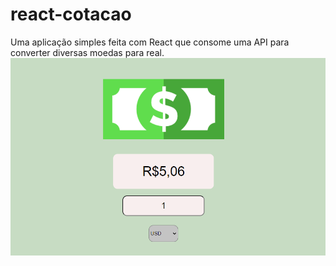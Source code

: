 # react-cotacao
Uma aplicação simples feita com React que consome uma API para converter diversas moedas para real.
![](./react-cotacao.png)
